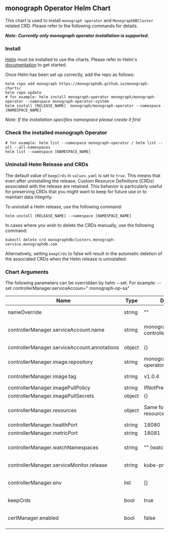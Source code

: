 ## monograph Operator Helm Chart

This chart is used to install `monograph operator` and `MonographDBCluster` related CRD. Please refer to the following
commands for details.

***Note: Currently only monograph operator installation is supported.***

### Install

[Helm](https://helm.sh) must be installed to use the charts. Please refer to
Helm's [documentation](https://helm.sh/docs) to get started.

Once Helm has been set up correctly, add the repo as follows:

```shell
helm repo add monograph https://monographdb.github.io/monograph-charts/
helm repo update
# for example: helm install monograph-operator monograph/monograph-operator --namespace monograph-operator-system
helm install [RELEASE_NAME]  monograph/monograph-operator --namespace [NAMESPACE_NAME]
```

*Note: If the installation specifies namespace please create it first*

### Check the installed monograph Operator

```shell
# for example: helm list --namespace monograph-operator / helm list --all --all-namespaces
helm list --namespace [NAMESPACE_NAME]
```

### Uninstall Helm Release and CRDs
The default value of `keepCrds` in `values.yaml` is set to `true`. This means that even after uninstalling the release,
Custom Resource Definitions (CRDs) associated with the release are retained. This behavior is particularly useful for
preserving CRDs that you might want to keep for future use or to maintain data integrity.

To uninstall a Helm release, use the following command:
```shell
helm unstall [RELEASE_NAME] --namespace [NAMESPACE_NAME]
```

In cases where you wish to delete the CRDs manually, use the following command:

``` shell
kubectl delete crd monographdbclusters.monograph-service.monographdb.com
```

Alternatively, setting `keepCrds` to false will result in the automatic deletion of the associated CRDs when the Helm release is uninstalled.

### Chart Arguments

The following parameters can be overridden by helm --set. For example: --set controllerManager.serviceAccoun="
monograph-op-sa"

| Name                                         | Type   | Default Value                            | Description                                                                                                 |
|----------------------------------------------|--------|------------------------------------------|-------------------------------------------------------------------------------------------------------------|
| nameOverride                                 | string | ""                                       | Overrides the "monograph-operator" with this name.                                                            |
| controllerManager.serviceAccount.name        | string | monograph-operator-controller-manager-sa | The service account name of the monograph operator controller manager pods.                                 |
| controllerManager.serviceAccount.annotations | object | {}                                       | Annotations for the `controllerManager.serviceAccount`.                                                     |
| controllerManager.image.repository           | string | monographdb/monograph-operator           | The image name of the monograph operator.                                                                   |
| controllerManager.image.tag                  | string | v1.0.4                                   | The version tag for monograph operator docker image.                                                        |
| controllerManager.imagePullPolicy            | string | IfNotPresent                             | -                                                                                                           |
| controllerManager.imagePullSecrets           | object | {}                                       | -                                                                                                           |
| controllerManager.resources                  | object | Same format as k8s resource              | Resource requests and limits for monograph operator controller manager pods.                                |
| controllerManager.healthPort                 | string | 18080                                    | -                                                                                                           |
| controllerManager.metricPort                 | string | 18081                                    | -                                                                                                           |
| controllerManager.watchNamespaces            | string | "" (watch all namespaces)                | Set the controller to watch specific namespaces instead of all. (e.g. `""`, `"NAMESPACE"`, or `"N1,N2,N3"`) |
| controllerManager.serviceMonitor.release     | string | kube-prometheus-stack                    | Set the release name for the controller's metric service monitor.                                           |
| controllerManager.env                        | list   | []                                       | The environment variable of the monograph operator controller manager pods.                                 |
| keepCrds                                     | bool   | true                                     | Keep or not keep CRDs when uninstalling the helm release.                                                   |
| certManager.enabled                          | bool   | false                                    | Set `certManager.enabled=true` will install the cert-menager to `release.namespace`.                        |

